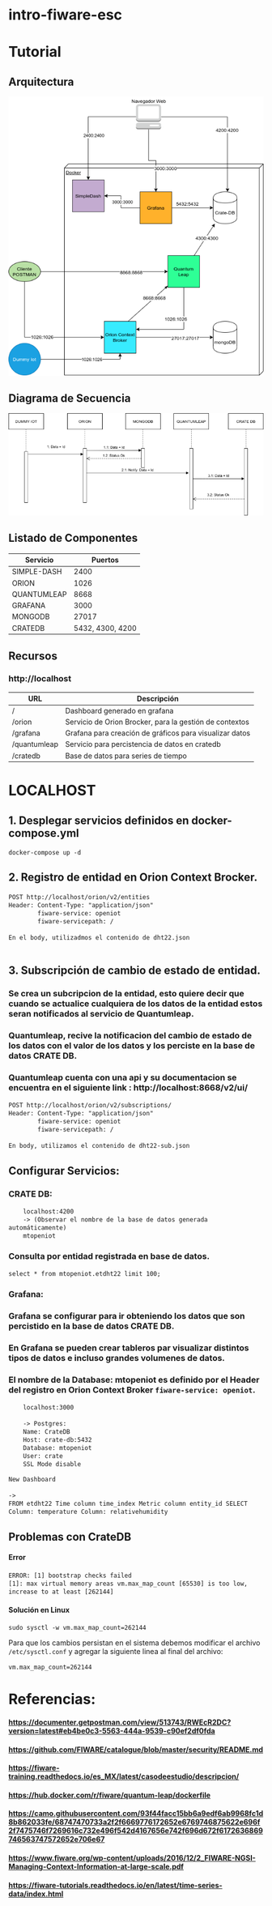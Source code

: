 # intro-fiware-esc

# Tutorial

## Arquitectura

![](docs/img/arquitectura.png)

## Diagrama de Secuencia

![](docs/img/secuencia.png)

## Listado de Componentes

| Servicio      | Puertos            |
| --------------|--------------------|
| SIMPLE-DASH   |  2400              |
| ORION         |  1026              |
| QUANTUMLEAP   |  8668              |
| GRAFANA       |  3000              |
| MONGODB       |  27017             |  
| CRATEDB       |  5432, 4300, 4200  |

## Recursos 

### http://localhost

| URL           | Descripción                                                          |
|---------------|----------------------------------------------------------------------|
| /             |   Dashboard generado en grafana                                      |
| /orion        |   Servicio de Orion Brocker, para la gestión de contextos            |
| /grafana      |   Grafana para creación de gráficos para visualizar datos            |
| /quantumleap  |   Servicio para percistencia de datos en cratedb                     |
| /cratedb      |   Base de datos para series de tiempo                                |


# LOCALHOST
## 1. Desplegar servicios definidos en docker-compose.yml

```
docker-compose up -d
```
## 2. Registro de entidad en Orion Context Brocker.
```
POST http://localhost/orion/v2/entities
Header: Content-Type: "application/json"
        fiware-service: openiot
        fiware-servicepath: /

En el body, utilizadmos el contenido de dht22.json
 

```
## 3. Subscripción de cambio de estado de entidad.
### Se crea un subcripcion de la entidad, esto quiere decir que cuando se actualice cualquiera de los datos de la entidad estos seran notificados al servicio de Quantumleap.
### Quantumleap, recive la notificacion del cambio de estado de los datos con el valor de los datos y los perciste en la base de datos CRATE DB.
### Quantumleap cuenta con una api y su documentacion se encuentra en el siguiente link : http://localhost:8668/v2/ui/

```
POST http://localhost/orion/v2/subscriptions/
Header: Content-Type: "application/json"
        fiware-service: openiot
        fiware-servicepath: /

En body, utilizamos el contenido de dht22-sub.json

```


##  Configurar Servicios:
### CRATE DB:

```
    localhost:4200
    -> (Observar el nombre de la base de datos generada automáticamente)
    mtopeniot

```

### Consulta por entidad registrada en base de datos.

```
select * from mtopeniot.etdht22 limit 100;
```
### Grafana:
### Grafana se configurar para ir obteniendo los datos que son percistido en la base de datos CRATE DB.
### En Grafana se pueden crear tableros par visualizar distintos tipos de datos e incluso grandes volumenes de datos.

### El nombre de la Database: mtopeniot es definido por el Header del registro en Orion Context Broker `fiware-service: openiot`.

```
    localhost:3000

    -> Postgres:
    Name: CrateDB
    Host: crate-db:5432
    Database: mtopeniot
    User: crate
    SSL Mode disable
```
```
New Dashboard

->
FROM etdht22 Time column time_index Metric column entity_id SELECT Column: temperature Column: relativehumidity 
```


## Problemas con CrateDB

#### Error 
```
ERROR: [1] bootstrap checks failed
[1]: max virtual memory areas vm.max_map_count [65530] is too low, increase to at least [262144] 
```
#### Solución en Linux

```
sudo sysctl -w vm.max_map_count=262144
```

Para que los cambios persistan en el sistema debemos modificar el archivo `/etc/sysctl.conf` y agregar la siguiente linea al final del archivo:

```
vm.max_map_count=262144
```


# Referencias:


#### https://documenter.getpostman.com/view/513743/RWEcR2DC?version=latest#eb4be0c3-5563-444a-9539-c90ef2df0fda

#### https://github.com/FIWARE/catalogue/blob/master/security/README.md

#### https://fiware-training.readthedocs.io/es_MX/latest/casodeestudio/descripcion/

#### https://hub.docker.com/r/fiware/quantum-leap/dockerfile

#### https://camo.githubusercontent.com/93f44facc15bb6a9edf6ab9968fc1d8b862033fe/68747470733a2f2f6669776172652e6769746875622e696f2f7475746f7269616c732e496f542d4167656e742f696d672f6172636869746563747572652e706e67

#### https://www.fiware.org/wp-content/uploads/2016/12/2_FIWARE-NGSI-Managing-Context-Information-at-large-scale.pdf

#### https://fiware-tutorials.readthedocs.io/en/latest/time-series-data/index.html
